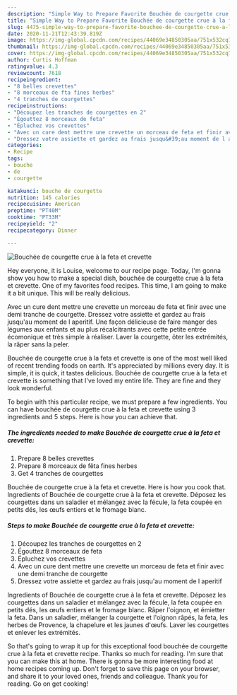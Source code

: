 ```yaml
---
description: "Simple Way to Prepare Favorite Bouchée de courgette crue à la feta et crevette"
title: "Simple Way to Prepare Favorite Bouchée de courgette crue à la feta et crevette"
slug: 4475-simple-way-to-prepare-favorite-bouchee-de-courgette-crue-a-la-feta-et-crevette
date: 2020-11-21T12:43:39.819Z
image: https://img-global.cpcdn.com/recipes/44069e34850305aa/751x532cq70/bouchee-de-courgette-crue-a-la-feta-et-crevette-photo-principale-de-la-recette.jpg
thumbnail: https://img-global.cpcdn.com/recipes/44069e34850305aa/751x532cq70/bouchee-de-courgette-crue-a-la-feta-et-crevette-photo-principale-de-la-recette.jpg
cover: https://img-global.cpcdn.com/recipes/44069e34850305aa/751x532cq70/bouchee-de-courgette-crue-a-la-feta-et-crevette-photo-principale-de-la-recette.jpg
author: Curtis Hoffman
ratingvalue: 4.3
reviewcount: 7618
recipeingredient:
- "8 belles crevettes"
- "8 morceaux de fta fines herbes"
- "4 tranches de courgettes"
recipeinstructions:
- "Découpez les tranches de courgettes en 2"
- "Égouttez 8 morceaux de feta"
- "Épluchez vos crevettes"
- "Avec un cure dent mettre une crevette un morceau de feta et finir avec une demi tranche de courgette"
- "Dressez votre assiette et gardez au frais jusqu&#39;au moment de l aperitif"
categories:
- Recipe
tags:
- bouche
- de
- courgette

katakunci: bouche de courgette 
nutrition: 145 calories
recipecuisine: American
preptime: "PT40M"
cooktime: "PT33M"
recipeyield: "2"
recipecategory: Dinner

---
```



![Bouchée de courgette crue à la feta et crevette](https://img-global.cpcdn.com/recipes/44069e34850305aa/751x532cq70/bouchee-de-courgette-crue-a-la-feta-et-crevette-photo-principale-de-la-recette.jpg)

Hey everyone, it is Louise, welcome to our recipe page. Today, I'm gonna show you how to make a special dish, bouchée de courgette crue à la feta et crevette. One of my favorites food recipes. This time, I am going to make it a bit unique. This will be really delicious.

Avec un cure dent mettre une crevette un morceau de feta et finir avec une demi tranche de courgette. Dressez votre assiette et gardez au frais jusqu&#39;au moment de l aperitif. Une façon délicieuse de faire manger des légumes aux enfants et au plus récalcitrants avec cette petite entrée écomonique et très simple à réaliser. Laver la courgette, ôter les extrémités, la râper sans la peler.

Bouchée de courgette crue à la feta et crevette is one of the most well liked of recent trending foods on earth. It's appreciated by millions every day. It is simple, it is quick, it tastes delicious. Bouchée de courgette crue à la feta et crevette is something that I've loved my entire life. They are fine and they look wonderful.


To begin with this particular recipe, we must prepare a few ingredients. You can have bouchée de courgette crue à la feta et crevette using 3 ingredients and 5 steps. Here is how you can achieve that.

<!--inarticleads1-->

##### The ingredients needed to make Bouchée de courgette crue à la feta et crevette:

1. Prepare 8 belles crevettes
1. Prepare 8 morceaux de fêta fines herbes
1. Get 4 tranches de courgettes


Bouchée de courgette crue à la feta et crevette. Here is how you cook that. Ingredients of Bouchée de courgette crue à la feta et crevette. Déposez les courgettes dans un saladier et mélangez avec la fécule, la feta coupée en petits dés, les œufs entiers et le fromage blanc. 

<!--inarticleads2-->

##### Steps to make Bouchée de courgette crue à la feta et crevette:

1. Découpez les tranches de courgettes en 2
1. Égouttez 8 morceaux de feta
1. Épluchez vos crevettes
1. Avec un cure dent mettre une crevette un morceau de feta et finir avec une demi tranche de courgette
1. Dressez votre assiette et gardez au frais jusqu&#39;au moment de l aperitif


Ingredients of Bouchée de courgette crue à la feta et crevette. Déposez les courgettes dans un saladier et mélangez avec la fécule, la feta coupée en petits dés, les œufs entiers et le fromage blanc. Râper l&#39;oignon, et émietter la feta. Dans un saladier, mélanger la courgette et l&#39;oignon râpés, la feta, les herbes de Provence, la chapelure et les jaunes d&#39;œufs. Laver les courgettes et enlever les extrémités. 

So that's going to wrap it up for this exceptional food bouchée de courgette crue à la feta et crevette recipe. Thanks so much for reading. I'm sure that you can make this at home. There is gonna be more interesting food at home recipes coming up. Don't forget to save this page on your browser, and share it to your loved ones, friends and colleague. Thank you for reading. Go on get cooking!
